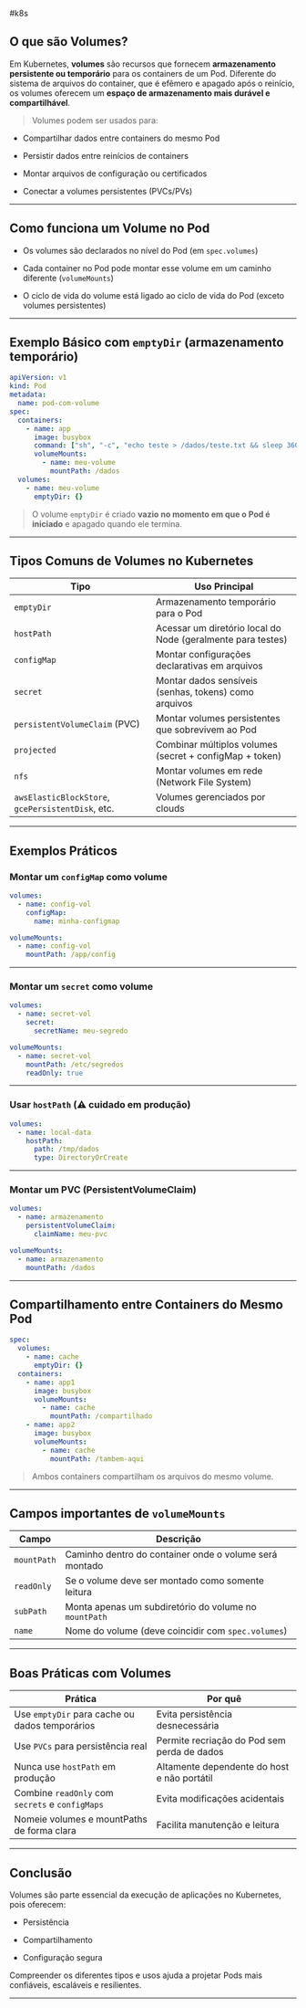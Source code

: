 #k8s

## O que são Volumes?

Em Kubernetes, **volumes** são recursos que fornecem **armazenamento persistente ou temporário** para os containers de um Pod. Diferente do sistema de arquivos do container, que é efêmero e apagado após o reinício, os volumes oferecem um **espaço de armazenamento mais durável e compartilhável**.

> Volumes podem ser usados para:

- Compartilhar dados entre containers do mesmo Pod
    
- Persistir dados entre reinícios de containers
    
- Montar arquivos de configuração ou certificados
    
- Conectar a volumes persistentes (PVCs/PVs)
    

---

## Como funciona um Volume no Pod

- Os volumes são declarados no nível do Pod (em `spec.volumes`)
    
- Cada container no Pod pode montar esse volume em um caminho diferente (`volumeMounts`)
    
- O ciclo de vida do volume está ligado ao ciclo de vida do Pod (exceto volumes persistentes)
    

---

## Exemplo Básico com `emptyDir` (armazenamento temporário)

```yaml
apiVersion: v1
kind: Pod
metadata:
  name: pod-com-volume
spec:
  containers:
    - name: app
      image: busybox
      command: ["sh", "-c", "echo teste > /dados/teste.txt && sleep 3600"]
      volumeMounts:
        - name: meu-volume
          mountPath: /dados
  volumes:
    - name: meu-volume
      emptyDir: {}
```

> O volume `emptyDir` é criado **vazio no momento em que o Pod é iniciado** e apagado quando ele termina.

---

## Tipos Comuns de Volumes no Kubernetes

|Tipo|Uso Principal|
|---|---|
|`emptyDir`|Armazenamento temporário para o Pod|
|`hostPath`|Acessar um diretório local do Node (geralmente para testes)|
|`configMap`|Montar configurações declarativas em arquivos|
|`secret`|Montar dados sensíveis (senhas, tokens) como arquivos|
|`persistentVolumeClaim` (PVC)|Montar volumes persistentes que sobrevivem ao Pod|
|`projected`|Combinar múltiplos volumes (secret + configMap + token)|
|`nfs`|Montar volumes em rede (Network File System)|
|`awsElasticBlockStore`, `gcePersistentDisk`, etc.|Volumes gerenciados por clouds|

---

## Exemplos Práticos

### Montar um `configMap` como volume

```yaml
volumes:
  - name: config-vol
    configMap:
      name: minha-configmap

volumeMounts:
  - name: config-vol
    mountPath: /app/config
```

---

### Montar um `secret` como volume

```yaml
volumes:
  - name: secret-vol
    secret:
      secretName: meu-segredo

volumeMounts:
  - name: secret-vol
    mountPath: /etc/segredos
    readOnly: true
```

---

### Usar `hostPath` (⚠️ cuidado em produção)

```yaml
volumes:
  - name: local-data
    hostPath:
      path: /tmp/dados
      type: DirectoryOrCreate
```

---

### Montar um PVC (PersistentVolumeClaim)

```yaml
volumes:
  - name: armazenamento
    persistentVolumeClaim:
      claimName: meu-pvc

volumeMounts:
  - name: armazenamento
    mountPath: /dados
```

---

## Compartilhamento entre Containers do Mesmo Pod

```yaml
spec:
  volumes:
    - name: cache
      emptyDir: {}
  containers:
    - name: app1
      image: busybox
      volumeMounts:
        - name: cache
          mountPath: /compartilhado
    - name: app2
      image: busybox
      volumeMounts:
        - name: cache
          mountPath: /tambem-aqui
```

> Ambos containers compartilham os arquivos do mesmo volume.

---

## Campos importantes de `volumeMounts`

|Campo|Descrição|
|---|---|
|`mountPath`|Caminho dentro do container onde o volume será montado|
|`readOnly`|Se o volume deve ser montado como somente leitura|
|`subPath`|Monta apenas um subdiretório do volume no `mountPath`|
|`name`|Nome do volume (deve coincidir com `spec.volumes`)|

---

## Boas Práticas com Volumes

|Prática|Por quê|
|---|---|
|Use `emptyDir` para cache ou dados temporários|Evita persistência desnecessária|
|Use `PVCs` para persistência real|Permite recriação do Pod sem perda de dados|
|Nunca use `hostPath` em produção|Altamente dependente do host e não portátil|
|Combine `readOnly` com `secrets` e `configMaps`|Evita modificações acidentais|
|Nomeie volumes e mountPaths de forma clara|Facilita manutenção e leitura|

---

## Conclusão

Volumes são parte essencial da execução de aplicações no Kubernetes, pois oferecem:

- Persistência
    
- Compartilhamento
    
- Configuração segura
    

Compreender os diferentes tipos e usos ajuda a projetar Pods mais confiáveis, escaláveis e resilientes.

---